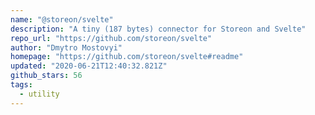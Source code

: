 ```yaml
---
name: "@storeon/svelte"
description: "A tiny (187 bytes) connector for Storeon and Svelte"
repo_url: "https://github.com/storeon/svelte"
author: "Dmytro Mostovyi"
homepage: "https://github.com/storeon/svelte#readme"
updated: "2020-06-21T12:40:32.821Z"
github_stars: 56
tags: 
  - utility
---
```

